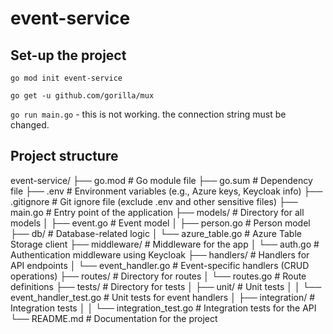 # event-service

## Set-up the project

`go mod init event-service`

`go get -u github.com/gorilla/mux`

`go run main.go` - this is not working. the connection string must be changed.

## Project structure

event-service/
├── go.mod                        # Go module file
├── go.sum                        # Dependency file
├── .env                          # Environment variables (e.g., Azure keys, Keycloak info)
├── .gitignore                    # Git ignore file (exclude .env and other sensitive files)
├── main.go                       # Entry point of the application
├── models/                       # Directory for all models
│   ├── event.go                  # Event model
│   ├── person.go                 # Person model
├── db/                           # Database-related logic
│   └── azure_table.go            # Azure Table Storage client
├── middleware/                   # Middleware for the app
│   └── auth.go                   # Authentication middleware using Keycloak
├── handlers/                     # Handlers for API endpoints
│   └── event_handler.go          # Event-specific handlers (CRUD operations)
├── routes/                       # Directory for routes
│   └── routes.go                 # Route definitions
├── tests/                        # Directory for tests
│   ├── unit/                     # Unit tests
│   │   └── event_handler_test.go # Unit tests for event handlers
│   ├── integration/              # Integration tests
│   │   └── integration_test.go   # Integration tests for the API
└── README.md                     # Documentation for the project